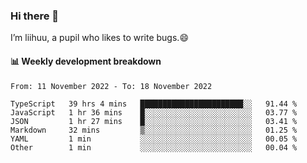 ### Hi there 👋
I’m liihuu, a pupil who likes to write bugs.😄


#### 📊 Weekly development breakdown
<!--START_SECTION:waka-->

```text
From: 11 November 2022 - To: 18 November 2022

TypeScript   39 hrs 4 mins   ███████████████████████░░   91.44 %
JavaScript   1 hr 36 mins    █░░░░░░░░░░░░░░░░░░░░░░░░   03.77 %
JSON         1 hr 27 mins    █░░░░░░░░░░░░░░░░░░░░░░░░   03.41 %
Markdown     32 mins         ▒░░░░░░░░░░░░░░░░░░░░░░░░   01.25 %
YAML         1 min           ░░░░░░░░░░░░░░░░░░░░░░░░░   00.05 %
Other        1 min           ░░░░░░░░░░░░░░░░░░░░░░░░░   00.04 %
```

<!--END_SECTION:waka-->

<!--
**liihuu/liihuu** is a ✨ _special_ ✨ repository because its `README.md` (this file) appears on your GitHub profile.

Here are some ideas to get you started:

- 🔭 I’m currently working on ...
- 🌱 I’m currently learning ...
- 👯 I’m looking to collaborate on ...
- 🤔 I’m looking for help with ...
- 💬 Ask me about ...
- 📫 How to reach me: ...
- 😄 Pronouns: ...
- ⚡ Fun fact: ...
-->
